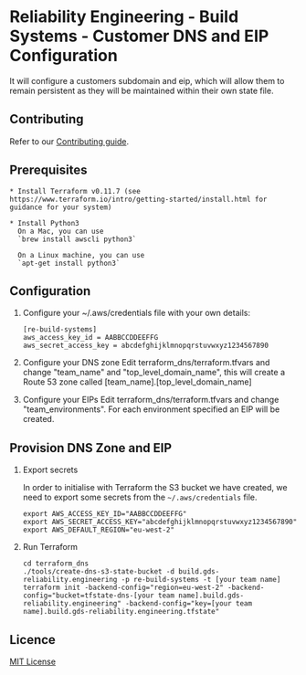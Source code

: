 # Reliability Engineering - Build Systems - Customer DNS and EIP Configuration

It will configure a customers subdomain and eip, which will allow them to remain persistent as they will be maintained within their own state file.


## Contributing

Refer to our [Contributing guide](CONTRIBUTING.md).

## Prerequisites

    * Install Terraform v0.11.7 (see https://www.terraform.io/intro/getting-started/install.html for guidance for your system)

    * Install Python3
      On a Mac, you can use
      `brew install awscli python3`

      On a Linux machine, you can use
      `apt-get install python3`

## Configuration

1. Configure your ~/.aws/credentials file with your own details:

    ```
    [re-build-systems]
    aws_access_key_id = AABBCCDDEEFFG
    aws_secret_access_key = abcdefghijklmnopqrstuvwxyz1234567890
    ```

2. Configure your DNS zone
		Edit terraform_dns/terraform.tfvars and change "team_name" and "top_level_domain_name", this will create a Route 53 zone called [team_name].[top_level_domain_name]

3. Configure your EIPs
		Edit terraform_dns/terraform.tfvars and change "team_environments".  For each environment specified an EIP will be created.


## Provision DNS Zone and EIP

1. Export secrets

    In order to initialise with Terraform the S3 bucket we have created, we need to export some secrets from the `~/.aws/credentials` file.

    ```
    export AWS_ACCESS_KEY_ID="AABBCCDDEEFFG"
    export AWS_SECRET_ACCESS_KEY="abcdefghijklmnopqrstuvwxyz1234567890"
    export AWS_DEFAULT_REGION="eu-west-2"
    ```

2. Run Terraform

    ```
    cd terraform_dns
    ./tools/create-dns-s3-state-bucket -d build.gds-reliability.engineering -p re-build-systems -t [your team name]
    terraform init -backend-config="region=eu-west-2" -backend-config="bucket=tfstate-dns-[your team name].build.gds-reliability.engineering" -backend-config="key=[your team name].build.gds-reliability.engineering.tfstate"
    ```


## Licence

[MIT License](LICENCE)
